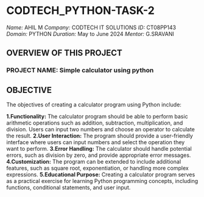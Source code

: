 # CODTECH_PYTHON-TASK-2
*Name:* AHIL M
*Company:* CODTECH IT SOLUTIONS
*ID:* CT08PP143
*Domain:* PYTHON
*Duration:* May to June 2024
*Mentor:* G.SRAVANI

 ## OVERVIEW OF THIS PROJECT
 ### PROJECT NAME: Simple calculator using python

 ## OBJECTIVE
 The objectives of creating a calculator program using Python include:

**1.Functionality:** The calculator program should be able to perform basic arithmetic operations such as addition, subtraction, multiplication, and division. Users can input two numbers and choose an operator to calculate the result.
**2.User Interaction:** The program should provide a user-friendly interface where users can input numbers and select the operation they want to perform.
**3.Error Handling:** The calculator should handle potential errors, such as division by zero, and provide appropriate error messages.
**4.Customization:** The program can be extended to include additional features, such as square root, exponentiation, or handling more complex expressions.
**5.Educational Purpose:** Creating a calculator program serves as a practical exercise for learning Python programming concepts, including functions, conditional statements, and user input.
